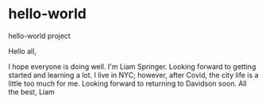 # hello-world
hello-world project

Hello all,

I hope everyone is doing well. I'm Liam Springer. Looking forward to getting started and learning a lot. 
I live in NYC; however, after Covid, the city life is a little too much for me. Looking forward 
to returning to Davidson soon.
All the best,
Liam 
